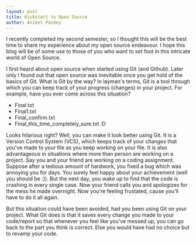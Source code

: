 ```yaml
---
layout: post
title: Kickstart to Open Source
author: Aniket Pandey
---
```


I recently completed my second semester, so I thought this will be the best time to share my experience about my open source endeavour. I hope this blog will be of some use to those of you who want to set foot in this intricate world of Open Source.

I first heard about open source when started using Git (and Github). Later only I found out that open source was inevitable once you get hold of the basics of Git. What is Git by the way? In layman's terms, Git is a tool through which you can keep track of your progress (changes) in your project. For example, have you ever come across this situation?
* Final.txt
* Final1.txt
* Final_confirm.txt
* Final\_this\_time\_completely\_sure.txt :D

Looks hilarious right? Well, you can make it look better using Git. It is a Version Control System (VCS), which keeps track of your changes that you've made to your file as you keep working on your file. It is also advantageous in situations where more than person are working on a project. Say you and your friend are working on a coding assignment. Suppose after a tedious amount of hardwork, you fixed a bug which was annoying you for days. You surely feel happy about your achievement (well you should be :)). But the next day, you wake up to find that the code is crashing in every single case. Now your friend calls you and apologizes for the mess he made overnight. Now you're feeling frustated, cause you'll have to do it all again. 

But this situation could have been avoided, had you been using Git on your project. What Git does is that it saves every change you made to your code/report so that whenever you feel like you've messed up, you can go back to the part you think is correct. Else you would have had no choice but to revamp your code.
 
